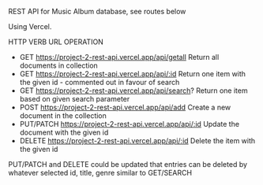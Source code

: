 REST API for Music Album database, see routes below

Using Vercel.

HTTP VERB URL OPERATION
- GET https://project-2-rest-api.vercel.app/api/getall Return all documents in collection
- GET https://project-2-rest-api.vercel.app/api/:id Return one item with the given id - commented out in favour of search
- GET https://project-2-rest-api.vercel.app/api/search? Return one item based on given search parameter
- POST https://project-2-rest-api.vercel.app/api/add Create a new document in the collection
- PUT/PATCH https://project-2-rest-api.vercel.app/api/:id Update the document with the given id
- DELETE https://project-2-rest-api.vercel.app/api/:id Delete the item with the given id

PUT/PATCH and DELETE could be updated that entries can be deleted by whatever selected id, title, genre similar to GET/SEARCH
